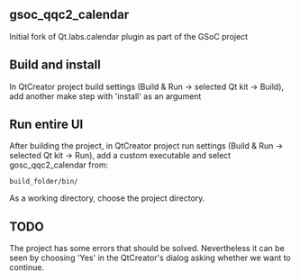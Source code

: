 ## gsoc_qqc2_calendar
Initial fork of Qt.labs.calendar plugin as part of the GSoC project

## Build and install 

In QtCreator project build settings (Build & Run -> selected Qt kit -> Build), add another make step with 'install' as an argument

## Run entire UI

After building the project, in QtCreator project run settings (Build & Run -> selected Qt kit -> Run), add a custom executable and select gosc_qqc2_calendar from:
```
build_folder/bin/
```

As a working directory, choose the project directory. 

## TODO
The project has some errors that should be solved. Nevertheless it can be seen by choosing 'Yes' in the QtCreator's dialog asking whether we want to continue.
